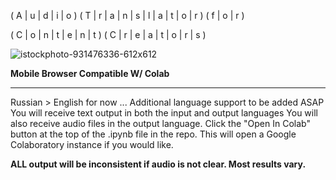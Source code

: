 
( A | u | d | i | o ) ( T | r | a | n | s | l | a | t | o | r ) ( f | o | r )

( C | o | n | t | e | n | t ) ( C | r | e | a | t | o | r | s )

![istockphoto-931476336-612x612](https://user-images.githubusercontent.com/93559326/150618969-627eceac-e3ee-4807-9c66-480bf9044f65.jpg)

**Mobile Browser Compatible W/ Colab**

--------
Russian > English for now ... Additional language support to be added ASAP
You will receive text output in both the input and output languages
You will also receive audio files in the output language.
Click the "Open In Colab" button at the top of the .ipynb file in the repo. This will open a Google Colaboratory instance if you would like. 






**ALL output will be inconsistent if audio is not clear. Most results vary.**



